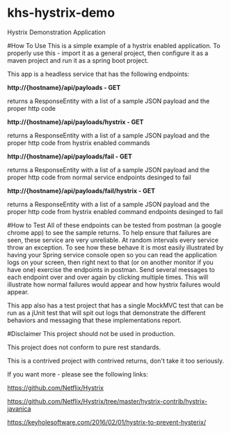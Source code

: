 # khs-hystrix-demo
Hystrix Demonstration Application

#How To Use
This is a simple example of a hystrix enabled application. To properly use this - import it as a general project, then configure it as a maven project and run it as a spring boot project.

This app is a headless service that has the following endpoints:

**http://{hostname}/api/payloads - GET**

returns a ResponseEntity with a list of a sample JSON payload and the proper http code

**http://{hostname}/api/payloads/hystrix - GET**

returns a ResponseEntity with a list of a sample JSON payload and the proper http code from hystrix enabled commands

**http://{hostname}/api/payloads/fail - GET**

returns a ResponseEntity with a list of a sample JSON payload and the proper http code from normal service endpoints desinged to fail

**http://{hostname}/api/payloads/fail/hystrix - GET**

returns a ResponseEntity with a list of a sample JSON payload and the proper http code from hystrix enabled command endpoints desinged to fail

#How to Test
All of these endpoints can be tested from postman (a google chrome app) to see the sample returns. To help ensure that failures are seen, these service are very unreliable. At random intervals every service throw an exception. To see how these behave it is most easily illustrated by having your Spring service console open so you can read the application logs on your screen, then right next to that (or on another monitor if you have one) exercise the endpoints in postman. Send several messages to each endpoint over and over again by clicking multiple times.  This will illustrate how normal failures would appear and how hystrix failures would appear.  

This app also has a test project that has a single MockMVC test that can be run as a jUnit test that will spit out logs that demonstrate the different behaviors and messaging that these implementations report.

#Disclaimer
This project should not be used in production.

This project does not conform to pure rest standards.

This is a contrived project with contrived returns, don't take it too seriously.

If you want more - please see the following links:

https://github.com/Netflix/Hystrix

https://github.com/Netflix/Hystrix/tree/master/hystrix-contrib/hystrix-javanica

https://keyholesoftware.com/2016/02/01/hystrix-to-prevent-hysterix/ 

